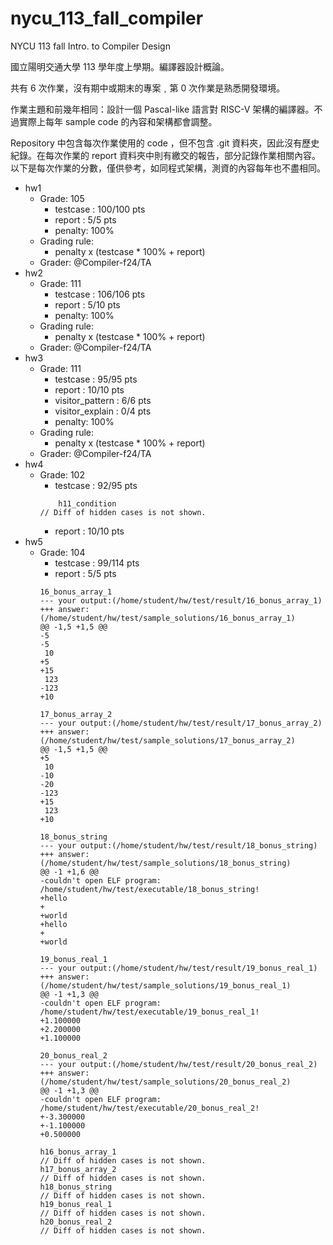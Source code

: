 # nycu_113_fall_compiler

NYCU 113 fall Intro. to Compiler Design

國立陽明交通大學 113 學年度上學期。編譯器設計概論。

共有 6 次作業，沒有期中或期末的專案﹐第 0 次作業是熟悉開發環境。

作業主題和前幾年相同：設計一個 Pascal-like 語言對 RISC-V 架構的編譯器。不過實際上每年 sample code 的內容和架構都會調整。

Repository 中包含每次作業使用的 code ，但不包含 .git 資料夾，因此沒有歷史紀錄。在每次作業的 report 資料夾中則有繳交的報告，部分記錄作業相關內容。以下是每次作業的分數，僅供參考，如同程式架構，測資的內容每年也不盡相同。

- hw1
  - Grade: 105
    - testcase : 100/100 pts
    - report : 5/5 pts
    - penalty: 100%
  - Grading rule:
    - penalty x (testcase * 100% + report)
  - Grader: @Compiler-f24/TA
- hw2
  - Grade: 111
    - testcase : 106/106 pts
    - report : 5/10 pts
    - penalty: 100%
  - Grading rule:
      - penalty x (testcase * 100% + report)
  - Grader: @Compiler-f24/TA
- hw3
  - Grade: 111
    - testcase : 95/95 pts
    - report : 10/10 pts
    - visitor_pattern : 6/6 pts
    - visitor_explain : 0/4 pts
    - penalty: 100%
  - Grading rule:
    - penalty x (testcase * 100% + report)
  - Grader: @Compiler-f24/TA
- hw4
  - Grade: 102
    - testcase : 92/95 pts
    ```
        h11_condition
    // Diff of hidden cases is not shown.
    ```
    - report : 10/10 pts
- hw5
  - Grade: 104
    - testcase : 99/114 pts
    - report : 5/5 pts
    ```
    16_bonus_array_1
    --- your output:(/home/student/hw/test/result/16_bonus_array_1)
    +++ answer:(/home/student/hw/test/sample_solutions/16_bonus_array_1)
    @@ -1,5 +1,5 @@
    -5
    -5
     10
    +5
    +15
     123
    -123
    +10

    17_bonus_array_2
    --- your output:(/home/student/hw/test/result/17_bonus_array_2)
    +++ answer:(/home/student/hw/test/sample_solutions/17_bonus_array_2)
    @@ -1,5 +1,5 @@
    +5
     10
    -10
    -20
    -123
    +15
     123
    +10

    18_bonus_string
    --- your output:(/home/student/hw/test/result/18_bonus_string)
    +++ answer:(/home/student/hw/test/sample_solutions/18_bonus_string)
    @@ -1 +1,6 @@
    -couldn't open ELF program: /home/student/hw/test/executable/18_bonus_string!
    +hello
    +
    +world
    +hello
    +
    +world

    19_bonus_real_1
    --- your output:(/home/student/hw/test/result/19_bonus_real_1)
    +++ answer:(/home/student/hw/test/sample_solutions/19_bonus_real_1)
    @@ -1 +1,3 @@
    -couldn't open ELF program: /home/student/hw/test/executable/19_bonus_real_1!
    +1.100000
    +2.200000
    +1.100000

    20_bonus_real_2
    --- your output:(/home/student/hw/test/result/20_bonus_real_2)
    +++ answer:(/home/student/hw/test/sample_solutions/20_bonus_real_2)
    @@ -1 +1,3 @@
    -couldn't open ELF program: /home/student/hw/test/executable/20_bonus_real_2!
    +-3.300000
    +-1.100000
    +0.500000

    h16_bonus_array_1
    // Diff of hidden cases is not shown.
    h17_bonus_array_2
    // Diff of hidden cases is not shown.
    h18_bonus_string
    // Diff of hidden cases is not shown.
    h19_bonus_real_1
    // Diff of hidden cases is not shown.
    h20_bonus_real_2
    // Diff of hidden cases is not shown.
    ```